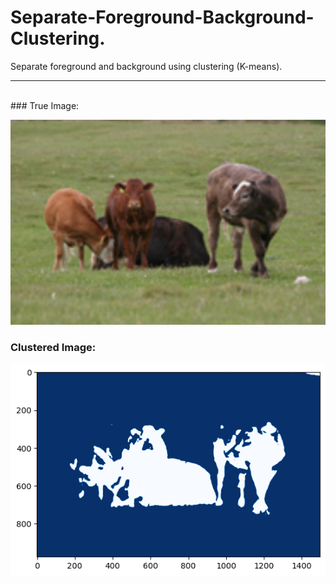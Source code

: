 # Separate-Foreground-Background-Clustering.
Separate foreground and background using clustering (K-means).
<hr>
<br>
### True Image:

![Image](a.png)

### Clustered Image:

![Image](output.png)
